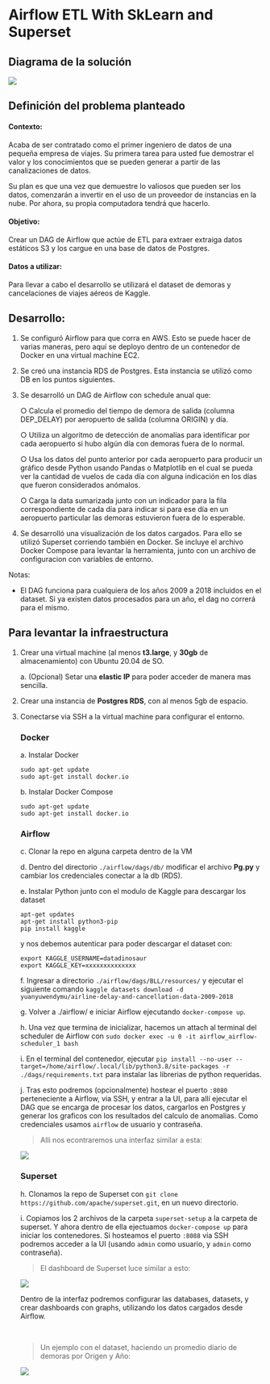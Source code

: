 # Airflow ETL With SkLearn and Superset #
  

## Diagrama de la solución ##

  

[![](images/layout-aws.svg)](/images/layout-aws.svg)


## Definición del problema planteado ##


#### Contexto: ####


Acaba de ser contratado como el primer ingeniero de datos de una pequeña empresa de viajes. Su primera tarea para usted fue demostrar el valor y los conocimientos que se pueden generar a partir de las canalizaciones de datos.

Su plan es que una vez que demuestre lo valiosos que pueden ser los datos, comenzarán a invertir en el uso de un proveedor de instancias en la nube. Por ahora, su propia computadora tendrá que hacerlo.

#### Objetivo: ####

Crear un DAG de Airflow que actúe de ETL para extraer extraiga datos estáticos S3 y los cargue en una base de datos de Postgres.

#### Datos a utilizar: ####
  
Para llevar a cabo el desarrollo se utilizará el dataset de demoras y cancelaciones de viajes aéreos de Kaggle.

## Desarrollo: ##

1. Se configuró Airflow para que corra en AWS. Esto se puede hacer de varias maneras, pero aquí se deployo dentro de un contenedor de Docker en una virtual machine EC2.

2. Se creó una instancia RDS de Postgres. Esta instancia se utilizó como DB en los puntos siguientes.

3. Se desarrolló un DAG de Airflow con schedule anual que:

	○ Calcula el promedio del tiempo de demora de salida (columna DEP_DELAY) por aeropuerto de salida (columna ORIGIN) y día.

	○ Utiliza un algoritmo de detección de anomalías para identificar por cada aeropuerto si hubo algún día con demoras fuera de lo normal.

	○ Usa los datos del punto anterior por cada aeropuerto para producir un gráfico desde Python usando Pandas o Matplotlib en el cual se pueda ver la cantidad de vuelos de cada día con alguna indicación en los días que fueron considerados anómalos.


	○ Carga la data sumarizada junto con un indicador para la fila correspondiente de cada día para indicar si para ese día en un aeropuerto particular las demoras estuvieron fuera de lo esperable.


4. Se desarrolló una visualización de los datos cargados. Para ello se utilizó Superset corriendo también en Docker. Se incluye el archivo Docker Compose para levantar la herramienta, junto con un archivo de configuracion con variables de entorno.


Notas:

- El DAG funciona para cualquiera de los años 2009 a 2018 incluidos en el dataset. Si ya existen datos procesados para un año, el dag no correrá para el mismo.

  
  

## Para levantar la infraestructura ##

  

1. Crear una virtual machine (al menos **t3.large**, y **30gb** de almacenamiento) con Ubuntu 20.04 de SO.

	a. (Opcional) Setar una **elastic IP** para poder acceder de manera mas sencilla.


2. Crear una instancia de **Postgres RDS**, con al menos 5gb de espacio.

  

3. Conectarse via SSH a la virtual machine para configurar el entorno.


	### Docker ###

	a. Instalar Docker	  

	```
	sudo apt-get update
	sudo apt-get install docker.io
	```

	b. Instalar Docker Compose

	```
	sudo apt-get update
	sudo apt-get install docker.io
	```

	### Airflow ###

	c. Clonar la repo en alguna carpeta dentro de la VM
	
	d. Dentro del directorio ```./airflow/dags/db/``` modificar el archivo **Pg.py** y cambiar los credenciales conectar a la db (RDS).

	e. Instalar Python junto con el modulo de Kaggle para descargar los dataset

	```
	apt-get updates
	apt-get install python3-pip
	pip install kaggle
	```

	y nos debemos autenticar para poder descargar el dataset con:

	```
	export KAGGLE_USERNAME=datadinosaur
	export KAGGLE_KEY=xxxxxxxxxxxxxx
	```

    f. Ingresar a directorio ```./airflow/dags/BLL/resources/``` y ejecutar el siguiente comando ```kaggle datasets download -d yuanyuwendymu/airline-delay-and-cancellation-data-2009-2018```
	
	g. Volver a ./airflow/ e iniciar Airflow ejecutando ```docker-compose up```.

	h. Una vez que termina de inicializar, hacemos un attach al terminal del scheduler de Airflow con ```sudo docker exec -u 0 -it airflow_airflow-scheduler_1 bash```
	
	i. En el terminal del contenedor, ejecutar ```pip install --no-user --target=/home/airflow/.local/lib/python3.8/site-packages -r ./dags/requirements.txt``` para instalar las librerias de python requeridas.
	
	j. Tras esto podremos (opcionalmente) hostear el puerto ```:8080``` perteneciente a Airflow, via SSH, y entrar a la UI, para allí ejecutar el DAG que se encarga de procesar los datos, cargarlos en Postgres y generar los graficos con los resultados del calculo de anomalias. Como credenciales usamos ```airflow``` de usuario y contraseña.

	> Alli nos econtraremos una interfaz similar a esta:

	[![](images/airflow-dashboard.png)](images/airflow-dashboard.png)

	### Superset ###

	h. Clonamos la repo de Superset con ```git clone https://github.com/apache/superset.git```, en un nuevo directorio.

	i. Copiamos los 2 archivos de la carpeta ```superset-setup``` a la carpeta de superset. Y ahora dentro de ella ejectuamos ```docker-compose up``` para iniciar los contenedores. Si hosteamos el puerto ```:8088``` via SSH podremos acceder a la UI (usando ```admin``` como usuario, y ```admin``` como contraseña). 


	> El dashboard de Superset luce similar a esto:
	
	[![](images/superset-dashboard.png)](images/superset-dashboard.png)

	Dentro de la interfaz podremos configurar las databases, datasets, y crear dashboards con graphs, utilizando los datos cargados desde Airflow.

	<br>

	> Un ejemplo con el dataset, haciendo un promedio diario de demoras por Origen y Año:

	[![](images/graph.png)](images/graph.png)


